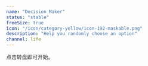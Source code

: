 ```yaml
---
name: "Decision Maker"
status: "stable"
freeSize: true
icon: "/icon/category-yellow/icon-192-maskable.png"
description: "Help you randomly choose an option"
channel: life
---
```


点击转盘即可开始。
